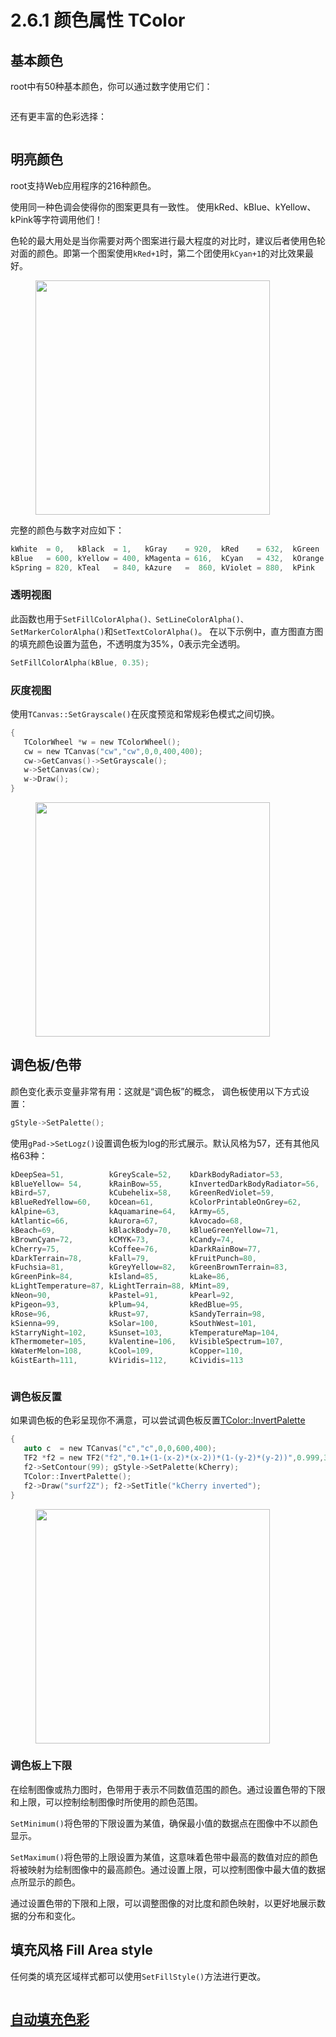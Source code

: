 # 2.6.1 颜色属性 TColor

## 基本颜色

root中有50种基本颜色，你可以通过数字使用它们：

<figure><img src="../../.gitbook/assets/pict1_TColor_001.png" alt=""><figcaption></figcaption></figure>

还有更丰富的色彩选择：

<figure><img src="../../.gitbook/assets/RootColors.png" alt=""><figcaption></figcaption></figure>

## 明亮颜色

root支持Web应用程序的216种颜色。

使用同一种色调会使得你的图案更具有一致性。 使用kRed、kBlue、kYellow、kPink等字符调用他们！

色轮的最大用处是当你需要对两个图案进行最大程度的对比时，建议后者使用色轮对面的颜色。即第一个图案使用`kRed+1`时，第二个团使用`kCyan+1`的对比效果最好。

<figure><img src="../../.gitbook/assets/pict1_TColor_002.png" alt="" width="375"><figcaption></figcaption></figure>

完整的颜色与数字对应如下：

```c
kWhite  = 0,   kBlack  = 1,   kGray    = 920,  kRed    = 632,  kGreen  = 416,
kBlue   = 600, kYellow = 400, kMagenta = 616,  kCyan   = 432,  kOrange = 800,
kSpring = 820, kTeal   = 840, kAzure   =  860, kViolet = 880,  kPink   = 900
```

### 透明视图

此函数也用于`SetFillColorAlpha()、SetLineColorAlpha()、SetMarkerColorAlpha()`和`SetTextColorAlpha()`。 在以下示例中，直方图直方图的填充颜色设置为蓝色，不透明度为35%，0表示完全透明。

```c
SetFillColorAlpha(kBlue, 0.35);
```

### 灰度视图

使用`TCanvas::SetGrayscale()`在灰度预览和常规彩色模式之间切换。&#x20;

```c
{
   TColorWheel *w = new TColorWheel();
   cw = new TCanvas("cw","cw",0,0,400,400);
   cw->GetCanvas()->SetGrayscale();
   w->SetCanvas(cw);
   w->Draw();
}
```

<figure><img src="../../.gitbook/assets/pict1_TColor_003.png" alt="" width="375"><figcaption></figcaption></figure>

## 调色板/色带

颜色变化表示变量非常有用：这就是“调色板”的概念， 调色板使用以下方式设置：

```c
gStyle->SetPalette();
```

使用`gPad->SetLogz()`设置调色板为log的形式展示。默认风格为57，还有其他风格63种：

```c
kDeepSea=51,          kGreyScale=52,    kDarkBodyRadiator=53,
kBlueYellow= 54,      kRainBow=55,      kInvertedDarkBodyRadiator=56,
kBird=57,             kCubehelix=58,    kGreenRedViolet=59,
kBlueRedYellow=60,    kOcean=61,        kColorPrintableOnGrey=62,
kAlpine=63,           kAquamarine=64,   kArmy=65,
kAtlantic=66,         kAurora=67,       kAvocado=68,
kBeach=69,            kBlackBody=70,    kBlueGreenYellow=71,
kBrownCyan=72,        kCMYK=73,         kCandy=74,
kCherry=75,           kCoffee=76,       kDarkRainBow=77,
kDarkTerrain=78,      kFall=79,         kFruitPunch=80,
kFuchsia=81,          kGreyYellow=82,   kGreenBrownTerrain=83,
kGreenPink=84,        kIsland=85,       kLake=86,
kLightTemperature=87, kLightTerrain=88, kMint=89,
kNeon=90,             kPastel=91,       kPearl=92,
kPigeon=93,           kPlum=94,         kRedBlue=95,
kRose=96,             kRust=97,         kSandyTerrain=98,
kSienna=99,           kSolar=100,       kSouthWest=101,
kStarryNight=102,     kSunset=103,      kTemperatureMap=104,
kThermometer=105,     kValentine=106,   kVisibleSpectrum=107,
kWaterMelon=108,      kCool=109,        kCopper=110,
kGistEarth=111,       kViridis=112,     kCividis=113
```

<figure><img src="../../.gitbook/assets/ROOT TColor Class Reference_副本.jpg" alt=""><figcaption></figcaption></figure>

### 调色板反置

如果调色板的色彩呈现你不满意，可以尝试调色板反置[TColor::InvertPalette](https://root.cern.ch/doc/master/classTColor.html#a42b6ab302f3051ac43aac59b4e3b4b98)

```c
{
   auto c  = new TCanvas("c","c",0,0,600,400);
   TF2 *f2 = new TF2("f2","0.1+(1-(x-2)*(x-2))*(1-(y-2)*(y-2))",0.999,3.002,0.999,3.002);
   f2->SetContour(99); gStyle->SetPalette(kCherry);
   TColor::InvertPalette();
   f2->Draw("surf2Z"); f2->SetTitle("kCherry inverted");
}
```

<figure><img src="../../.gitbook/assets/截屏2023-10-20 15.33.17.png" alt="" width="375"><figcaption></figcaption></figure>

### 调色板上下限

在绘制图像或热力图时，色带用于表示不同数值范围的颜色。通过设置色带的下限和上限，可以控制绘制图像时所使用的颜色范围。

`SetMinimum()`将色带的下限设置为某值，确保最小值的数据点在图像中不以颜色显示。

`SetMaximum()`将色带的上限设置为某值，这意味着色带中最高的数值对应的颜色将被映射为绘制图像中的最高颜色。通过设置上限，可以控制图像中最大值的数据点所显示的颜色。

通过设置色带的下限和上限，可以调整图像的对比度和颜色映射，以更好地展示数据的分布和变化。



## 填充风格 Fill Area style

任何类的填充区域样式都可以使用`SetFillStyle()`方法进行更改。

<figure><img src="../../.gitbook/assets/ROOT TAttFill Class Reference_副本.jpg" alt=""><figcaption></figcaption></figure>



## [自动填充色彩](../../2.-root-guide/2.3.-tu-biao-graphs.md#e.g.-bao-hanxzhou-zai-shangyzhou-fan-zhuan-he-zi-dong-qu-se-de-li-zi)
